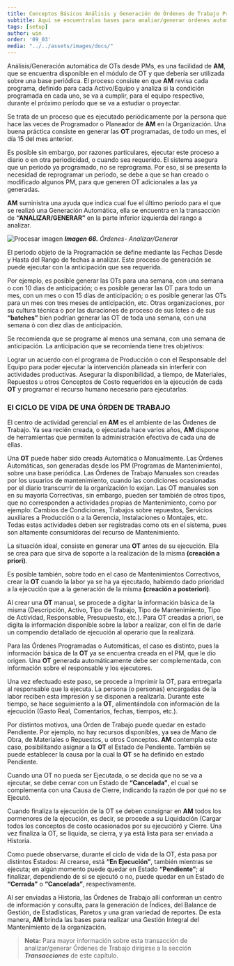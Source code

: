 ```yaml
---
title: Conceptos Básicos Análisis y Generación de Órdenes de Trabajo Programadas
subtitle: Aquí se encuentralas bases para analiar/generar órdenes automáticas.
tags: [setup]
author: win
order: '09_03'
media: "../../assets/images/docs/"
---
```

Análisis/Generación automática de OTs desde PMs, es una facilidad de **AM**, que se encuentra disponible en el módulo de OT y que debería ser utilizada sobre una base periódica. El proceso consiste en que **AM** revisa cada programa, definido para cada Activo/Equipo y analiza si la condición programada en cada uno, se va a cumplir, para el equipo respectivo, durante el próximo período que se va a estudiar o proyectar.

Se trata de un proceso que es ejecutado periódicamente por la persona que hace las veces de Programador o Planeador de **AM** en la Organización. Una buena práctica consiste en generar las **OT** programadas, de todo un mes, el día 15 del mes anterior.

Es posible sin embargo, por razones particulares, ejecutar este proceso a diario o en otra periodicidad, o cuando sea requerido. El sistema asegura que un periodo ya programado, no se reprograma. Por eso, si se presenta la necesidad de reprogramar un período, se debe a que se han creado o modificado algunos PM, para que generen OT adicionales a las ya generadas.

**AM** suministra una ayuda que indica cual fue el último período para el que se realizó una Generación Automática, ella se encuentra en la transacción de **“ANALIZAR/GENERAR”** en la parte inferior izquierda del rango a analizar.

![Procesar imagen](../../assets/images/cap09/chp09_img01.png)
_**Imagen 66.** Órdenes- Analizar/Generar_

El periodo objeto de la Programación se define mediante las Fechas Desde y Hasta del Rango de fechas a analizar. Este proceso de generación se puede ejecutar con la anticipación que sea requerida.

Por ejemplo, es posible generar las OTs para una semana, con una semana o con 10 días de anticipación; o es posible generar las OT para todo un mes, con un mes o con 15 días de anticipación; o es posible generar las OTs para un mes con tres meses de anticipación, etc. Otras organizaciones, por su cultura técnica o por las duraciones de proceso de sus lotes o de sus **“batches”** bien podrían generar las OT de toda una semana, con una semana ó con diez días de anticipación.

Se recomienda que se programe al menos una semana, con una semana de anticipación. La anticipación que se recomienda tiene tres objetivos:

Lograr un acuerdo con el programa de Producción o con el Responsable del Equipo para poder ejecutar la intervención planeada sin interferir con actividades productivas. Asegurar la disponibilidad, a tiempo, de Materiales, Repuestos u otros Conceptos de Costo requeridos en la ejecución de cada **OT** y programar el recurso humano necesario para ejecutarlas.

### El CICLO DE VIDA DE UNA ÓRDEN DE TRABAJO

El centro de actividad gerencial en **AM** es el ambiente de las Órdenes de Trabajo. Ya sea recién creada, o ejecutada hace varios años, **AM** dispone de herramientas que permiten la administración efectiva de cada una de ellas.

Una **OT** puede haber sido creada Automática o Manualmente. Las Órdenes Automáticas, son generadas desde los PM (Programas de Mantenimiento), sobre una base periódica. Las Órdenes de Trabajo Manuales son creadas por los usuarios de mantenimiento, cuando las condiciones ocasionadas por el diario transcurrir de la organización lo exijan. Las  OT manuales son en su mayoría Correctivas, sin embargo, pueden ser también de otros tipos, que no corresponden a actividades propias de Mantenimiento, como por ejemplo: Cambios de  Condiciones, Trabajos sobre repuestos,  Servicios auxiliares a Producción o a la Gerencia, Instalaciones o Montajes, etc. Todas estas actividades deben ser registradas como ots en el sistema, pues son altamente consumidoras del recurso de Mantenimiento.

La situación ideal, consiste en generar una **OT** antes de su ejecución. Ella se crea para que sirva de soporte a la realización de la misma **(creación a priori)**.

Es posible también, sobre todo en el caso de Mantenimientos Correctivos, crear la **OT** cuando la labor ya se ha ya ejecutado, habiendo dado prioridad a la ejecución que a la generación de la misma **(creación a posteriori)**.

Al crear una **OT** manual, se procede a  digitar la información básica de la misma (Descripción, Activo, Tipo de Trabajo, Tipo de Mantenimiento, Tipo de Actividad, Responsable, Presupuesto, etc.). Para OT creadas a priori, se digita la información disponible sobre la labor a realizar, con el fin de darle un compendio detallado de ejecución al operario que la realizará.

Para las Órdenes Programadas o Automáticas, el  caso es distinto, pues la información básica de la **OT** ya se encuentra creada en el PM, que le dio origen. Una **OT** generada automáticamente debe ser complementada, con información sobre el responsable y los ejecutores.

Una vez efectuado este paso, se procede a Imprimir la OT, para entregarla al responsable que la ejecuta. La persona (o personas) encargadas de la labor reciben esta impresión y se disponen a realizarla. Durante este tiempo, se hace seguimiento a la **OT**, alimentándola con información de la ejecución (Gasto  Real,  Comentarios, fechas, tiempos, etc.).

Por distintos motivos, una Órden de Trabajo puede quedar en estado Pendiente. Por ejemplo,  no hay recursos disponibles, ya sea de Mano de Obra, de Materiales o Repuestos, u otros Conceptos. **AM** contempla este caso, posibilitando asignar a la **OT** el Estado de Pendiente. También se puede establecer la causa por la cual la **OT** se ha definido en estado Pendiente.

Cuando una OT no pueda ser Ejecutada, o se decida que no se va a ejecutar, se debe cerrar con un Estado de **“Cancelada”**, el cual se complementa con una Causa de Cierre, indicando la razón de por qué no se Ejecutó.

Cuando finaliza la ejecución de la OT se deben consignar en **AM** todos los pormenores de la ejecución, es decir, se procede a su Liquidación (Cargar todos los conceptos de costo ocasionados por su ejecución) y Cierre. Una vez finaliza la OT, se liquida, se cierra, y ya está lista para ser enviada a Historia.

Como puede observarse, durante el ciclo de vida de la OT, ésta  pasa por  distintos Estados: Al crearse, está **“En Ejecución”**, también mientras se ejecuta; en algún momento puede quedar en Estado **“Pendiente”**; al finalizar, dependiendo de si se ejecutó o no, puede quedar en un Estado de **“Cerrada”** o **“Cancelada”**, respectivamente.

Al ser enviadas a Historia, las Órdenes de Trabajo allí conforman un centro de información y  consulta, para la generación de Índices,  del Balance de Gestión, de Estadísticas, Paretos y una gran variedad de reportes. De esta manera, **AM** brinda las bases para realizar una Gestión Integral del Mantenimiento de la organización.


>**Nota:** Para mayor información sobre esta transacción de analizar/generar Órdenes de Trabajo dirigirse a la sección _**Transacciones**_ de este capítulo.